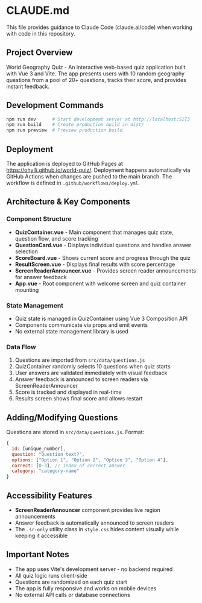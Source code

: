 # CLAUDE.md

This file provides guidance to Claude Code (claude.ai/code) when working with code in this repository.

## Project Overview

World Geography Quiz - An interactive web-based quiz application built with Vue 3 and Vite. The app presents users with 10 random geography questions from a pool of 20+ questions, tracks their score, and provides instant feedback.

## Development Commands

```bash
npm run dev      # Start development server at http://localhost:5173
npm run build    # Create production build in dist/
npm run preview  # Preview production build
```

## Deployment

The application is deployed to GitHub Pages at https://ohylli.github.io/world-quiz/. Deployment happens automatically via GitHub Actions when changes are pushed to the main branch. The workflow is defined in `.github/workflows/deploy.yml`.

## Architecture & Key Components

### Component Structure
- **QuizContainer.vue** - Main component that manages quiz state, question flow, and score tracking
- **QuestionCard.vue** - Displays individual questions and handles answer selection
- **ScoreBoard.vue** - Shows current score and progress through the quiz
- **ResultScreen.vue** - Displays final results with score percentage
- **ScreenReaderAnnouncer.vue** - Provides screen reader announcements for answer feedback
- **App.vue** - Root component with welcome screen and quiz container mounting

### State Management
- Quiz state is managed in QuizContainer using Vue 3 Composition API
- Components communicate via props and emit events
- No external state management library is used

### Data Flow
1. Questions are imported from `src/data/questions.js` 
2. QuizContainer randomly selects 10 questions when quiz starts
3. User answers are validated immediately with visual feedback
4. Answer feedback is announced to screen readers via ScreenReaderAnnouncer
5. Score is tracked and displayed in real-time
6. Results screen shows final score and allows restart

## Adding/Modifying Questions

Questions are stored in `src/data/questions.js`. Format:
```javascript
{
  id: [unique_number],
  question: "Question text?",
  options: ["Option 1", "Option 2", "Option 3", "Option 4"],
  correct: [0-3], // Index of correct answer
  category: "category-name"
}
```

## Accessibility Features

- **ScreenReaderAnnouncer** component provides live region announcements
- Answer feedback is automatically announced to screen readers
- The `.sr-only` utility class in `style.css` hides content visually while keeping it accessible

## Important Notes

- The app uses Vite's development server - no backend required
- All quiz logic runs client-side
- Questions are randomized on each quiz start
- The app is fully responsive and works on mobile devices
- No external API calls or database connections